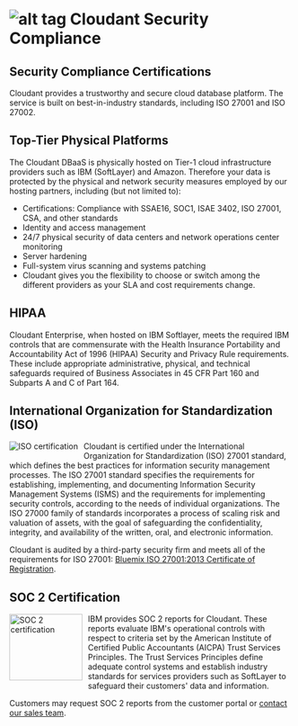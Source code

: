 # ![alt tag](images/guide_icon.png) Cloudant Security Compliance

## Security Compliance Certifications

Cloudant provides a trustworthy and secure cloud database platform. The service is built on best-in-industry standards, including ISO 27001 and ISO 27002.

## Top-Tier Physical Platforms

The Cloudant DBaaS is physically hosted on Tier-1 cloud infrastructure providers such as IBM (SoftLayer) and Amazon. Therefore your data is protected by the physical and network security measures employed by our hosting partners, including (but not limited to):

-	Certifications: Compliance with SSAE16, SOC1, ISAE 3402, ISO 27001, CSA, and other standards
-	Identity and access management
-	24/7 physical security of data centers and network operations center monitoring
-	Server hardening
-	Full-system virus scanning and systems patching
-	Cloudant gives you the flexibility to choose or switch among the different providers as your SLA and cost requirements change.

## HIPAA

Cloudant Enterprise, when hosted on IBM Softlayer, meets the required IBM controls that are commensurate with the Health Insurance Portability and Accountability Act of 1996 (HIPAA) Security and Privacy Rule requirements. These include appropriate administrative, physical, and technical safeguards required of Business Associates in 45 CFR Part 160 and Subparts A and C of Part 164.

## International Organization for Standardization (ISO)

<img src="images/BV_Certification_ISO27001-Copy.jpg" alt="ISO certification" style="float:left;padding-right:10px;padding-bottom:10px;">Cloudant is certified under the International Organization for Standardization (ISO) 27001 standard, which defines the best practices for information security management processes. The ISO 27001 standard specifies the requirements for establishing, implementing, and documenting Information Security Management Systems (ISMS) and the requirements for implementing security controls, according to the needs of individual organizations. The ISO 27000 family of standards incorporates a process of scaling risk and valuation of assets, with the goal of safeguarding the confidentiality, integrity, and availability of the written, oral, and electronic information.

Cloudant is audited by a third-party security firm and meets all of the requirements for ISO 27001: [Bluemix ISO 27001:2013 Certificate of Registration](ftp://public.dhe.ibm.com/cloud/bluemix/compliance/Bluemix_ISO27K1_WWCert_2016.pdf).

## SOC 2 Certification

<a href="http://www.aicpa.org/soc"><img src="images/SOC-Service-Org_B_Marks_2c_Web.png" alt="SOC 2 certification" height="118" width="130" style="float:left;padding-right:10px;padding-bottom:10px;"></a>IBM provides SOC 2 reports for Cloudant. These reports evaluate IBM's operational controls with respect to criteria set by the American Institute of Certified Public Accountants (AICPA) Trust Services Principles. The Trust Services Principles define adequate control systems and establish industry standards for services providers such as SoftLayer to safeguard their customers' data and information.

Customers may request SOC 2 reports from the customer portal or [contact our sales team](https://cloudant.com/history/contact-us/).
